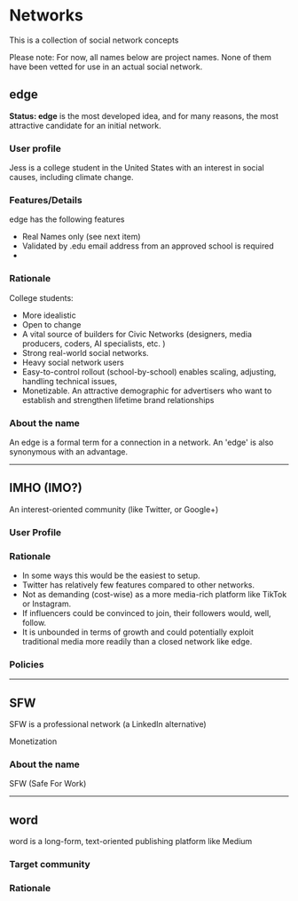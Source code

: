# Networks

This is a collection of social network concepts

Please note: For now, all names below are project names. None of them have been vetted for use in an actual social network.



## edge

**Status: edge** is the most developed idea, and for many reasons, the most attractive candidate for an initial network.



### User profile

Jess is a college student in the United States with an interest in social causes, including climate change. 



### Features/Details

edge has the following features

- Real Names only (see next item)
- Validated by .edu email address from an approved school is required
- 



### Rationale

College students:

- More idealistic
- Open to change
- A vital source of builders for Civic Networks (designers, media producers, coders, AI specialists, etc. )
- Strong real-world social networks.
- Heavy social network users
- Easy-to-control rollout (school-by-school) enables scaling, adjusting, handling technical issues, 
- Monetizable. An attractive demographic for advertisers who want to establish and strengthen lifetime brand relationships



### About the name

An edge is a formal term for a connection in a network. An 'edge' is also synonymous with an advantage. 



---

## IMHO (IMO?)

An interest-oriented community (like Twitter, or Google+)



### User Profile





### Rationale

- In some ways this would be the easiest to setup. 
- Twitter has relatively few features compared to other networks. 
- Not as demanding (cost-wise) as a more media-rich platform like TikTok or Instagram.
- If influencers could be convinced to join, their followers would, well, follow. 
- It is unbounded in terms of growth and could potentially exploit traditional media more readily than a closed network like edge.

### Policies



------



## SFW

SFW is a professional network (a LinkedIn alternative)

Monetization  

### About the name

SFW (Safe For Work)

------



## word

word is a long-form, text-oriented publishing platform like Medium



### Target community



### Rationale

